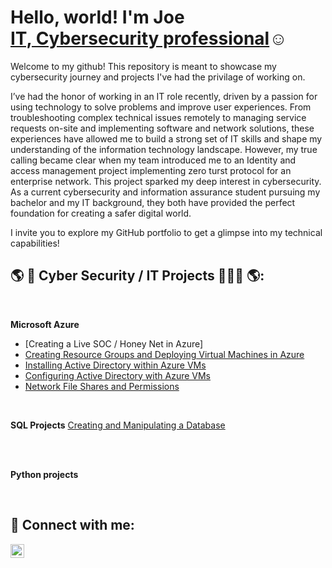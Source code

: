 <h1>Hello, world! I'm Joe <br/><a href="https://www.linkedin.com/in/josephbrides">IT, Cybersecurity professional</a>☺<a href="https://www.linkedin.com/in/josephbrides"></a></h1>

Welcome to my github! This repository is meant to showcase my cybersecurity journey and projects I've had the privilage of working on.

I’ve had the honor of working in an IT role recently, driven by a passion for using technology to solve problems and improve user experiences. From troubleshooting complex technical issues remotely to managing service requests on-site and implementing software and network solutions, these experiences have allowed me to build a strong set of IT skills and shape my understanding of the information technology landscape. However, my true calling became clear when my team introduced me to an Identity and access management project implementing zero turst protocol for an enterprise network. This project sparked my deep interest in cybersecurity. As a current cybersecurity and information assurance student pursuing my bachelor and my IT background, they both have provided the perfect foundation for creating a safer digital world.

I invite you to explore my GitHub portfolio to get a glimpse into my technical capabilities!


<h2> 🌎 🔐 Cyber Security / IT Projects 👨🏻‍💻 🌎:</h2>
<br />

<b>Microsoft Azure</b>
  - [Creating a Live SOC / Honey Net in Azure]
  - [Creating Resource Groups and Deploying Virtual Machines in Azure](https://github.com/JosephBrides/Auzre-VMs-and-Resource-Groups)
  - [Installing Active Directory within Azure VMs](https://github.com/JosephBrides/Active-Directory-Install/tree/main)
   - [Configuring Active Directory with Azure VMs](https://github.com/JosephBrides/Configuring-Active-Directory-with-Azure-VMs/tree/main)
 - [Network File Shares and Permissions](https://github.com/JosephBrides/File-Share-and-Perms)

 <br />

<b>SQL Projects</b>
[Creating and Manipulating a Database](https://github.com/JosephBrides/Creating-Manipulating-a-Database)

 <br />

 <br />
 
<b>Python projects</b>

 <br />

<h2> 🤳 Connect with me:</h2>



[<img align="left" alt="josephbrides | LinkedIn" width="22px" src="https://cdn.jsdelivr.net/npm/simple-icons@v3/icons/linkedin.svg" />][linkedin]


[linkedin]: https://linkedin.com/in/josephbrides

<!--

Here are some ideas to get you started:

- 🔭 I’m currently working on ...


